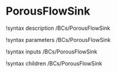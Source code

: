 <!-- MOOSE Documentation Stub: Remove this when content is added. -->

# PorousFlowSink
!syntax description /BCs/PorousFlowSink

!syntax parameters /BCs/PorousFlowSink

!syntax inputs /BCs/PorousFlowSink

!syntax children /BCs/PorousFlowSink
